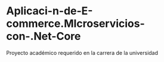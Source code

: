 # Aplicaci-n-de-E-commerce.MIcroservicios-con-.Net-Core
Proyecto académico requerido en la carrera de la universidad
